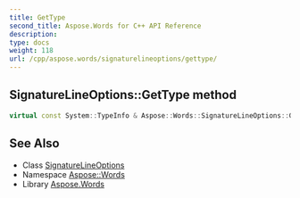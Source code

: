 ```yaml
---
title: GetType
second_title: Aspose.Words for C++ API Reference
description: 
type: docs
weight: 118
url: /cpp/aspose.words/signaturelineoptions/gettype/
---
```

## SignatureLineOptions::GetType method




```cpp
virtual const System::TypeInfo & Aspose::Words::SignatureLineOptions::GetType() const override
```

## See Also

* Class [SignatureLineOptions](../)
* Namespace [Aspose::Words](../../)
* Library [Aspose.Words](../../../)
